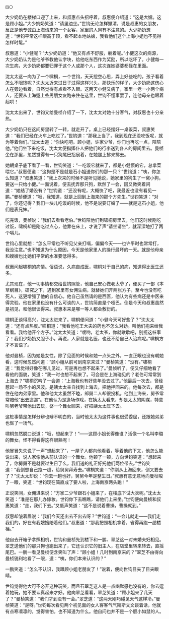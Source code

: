     四〇 

   大少奶奶在楼梯口迎了上来，和叔惠点头招呼着，叔惠便介绍道：“这是大嫂。这是顾小姐。”大少奶奶笑道：“请里边坐。”世钧无论怎样撇清，说是叔惠的女朋友，反正是他专诚由上海请来的一个女客，家里的人岂有不注意的。大少奶奶想道：“世钧平常这样眼高于顶，看不起本地姑娘，我看他们这个上海小姐也不见得怎样时髦。”

   叔惠道：“小健呢？”大少奶奶道：“他又有点不舒服，躺着呢。”小健这次的病源，大少奶奶认为是他爷爷教他认字块，给他吃东西作为奖励，所以吃坏了。小健每一次生病，大少奶奶都要归罪于这个人或那个人，这次连她婆婆都怪在里面。

   沈太太这一向为了一个啸桐，一个世钧，天天挖空心思，弄上好些吃的，孩子看着怎么不眼馋呢？沈太太近来过日子过得这样兴头，那快乐的样子，大少奶奶这伤心人在旁边看着，自然觉得有点看不入眼。这两天小健又病了，家里一老一小两个病人，还要从上海邀上些男朋女友跑来住在这里，世钧不懂事罢了，连他母亲也跟着起哄！

   沈太太出来了，世钧又给曼桢介绍了一下，沈太太对她十分客气，对叔惠也十分亲热。

   大少奶奶只在这间房里转了一转，就走开了。桌上已经摆好一桌饭菜，叔惠笑道：“我们已经在火车上吃过了。”世钧道：“那我上当了，我到现在还没吃饭呢，就为等着你们。”沈太太道：“你快吃吧。顾小姐，许家少爷，你们也再吃一点，陪陪他。”他们坐下来吃饭，沈太太便指挥仆人把他们的行李送到各人的房间里去。曼桢坐在那里，忽然觉得有一只狗尾巴招展着，在她腿上拂来拂去。

   她朝桌子底下看了一看，世钧笑道：“一吃饭它就来了，都是小健惯的它，总拿菜喂它。”叔惠便道：“这狗是不是就是石小姐送你们的那一只？”世钧道：“咦，你怎么知道？”叔惠笑道：“我上次来的时候不是听见她说，她家里的狗生了一窝小狗，要送一只给小健。”一面说着，便去抚弄那只狗，默然了一会，因又微笑着问道：“她结了婚没有？”世钧道：“还没有呢，大概快了吧，我最近也没有看见一鹏。”曼桢便道：“哦，我知道，就是上回到上海来的那个方先生。”世钧笑道：“对了，你还记得？我们一块儿吃饭的时候，他不是说要订婚了——就是这石小姐，他们是表兄妹。”

   吃完饭，曼桢说：“我们去看看老伯。”世钧陪他们到啸桐房里去，他们这时候刚吃过饭，啸桐却是刚吃过点心，他靠在床上，才说了声“请坐请坐”，就深深地打了两个嗝儿。

   世钧心里就想：“怎么平常也不听见父亲打嗝，偏偏今天——也许平时也常常打，我没注意。”也不知道为什么原因，今天是他家里人的操行最坏的一天。就是他母亲和嫂嫂也比她们平常的水准要低得多。

   叔惠问起啸桐的病情。俗语说，久病自成医，啸桐对于自己的病，知道得比医生还多。

   尤其现在，他一切事情都交给世钧照管，他自己安心做老太爷了，便买了一部《本草纲目》，研究之下，遇到家里有女佣生病，就替她们开两张方子，至今也没有吃死人，这更增强了他的自信心。他自己虽然请的是西医，他认为有些病还是中医来得灵验。他在家里也没有什么可谈的人，世钧简直是个哑巴。倒是今天和叔惠虽然是初见，和他很谈得来。叔惠本来是哪一等人都会敷衍的。

   啸桐正谈得高兴，沈太太进来了。啸桐便问道：“小健今天可好些了？”沈太太道：“还有点热度。”啸桐道：“我看他吃王大夫的药也不怎么对劲。叫他们抱来给我看看。我给他开个方子。”沈太太笑道：“嗳哟，老太爷，你就歇歇吧，别揽这桩事了！我们少奶奶又胆子小。再说，人家就是名医，也还不给自己人治病呢。”啸桐方才不言语了。

   他对曼桢，因为她是女性，除了见面的时候和她一点头之外，一直正眼也没有朝她看，这时候忽然问道：“顾小姐从前可到南京来过？”曼桢笑道：“没有。”啸桐道：“我觉得好像在哪儿见过，可是再也想不起来了。”曼帧听了，便又仔细地看了看他的面貌，笑道：“我一时也想不起来了。可会是在上海碰见的？老伯可常常到上海去？”啸桐沉吟了一会道：“上海我也有好些年没去过了。”他最后一次去，曾经惹起一场不小的风波。是姨太太亲自找到上海去，把他押回来的。他每次去，都是住在他内弟家里。他和他太太虽然不睦，郎舅二人却很投机。他到上海来，舅爷常常陪他“出去遛遛”。在他认为是逢场作戏，在姨太太看来，却是太太的阴谋，特意叫舅老爷带他出去玩，娶一个舞女回来，好把姨太太压下去。

   这桩事情是怎样分辩也辩不明白的，当时他太太为这件事也很受委屈，还跟她弟弟也怄了一场气。

   啸桐忽然脱口说道：“哦，想起来了！”——这顾小姐长得像谁？活像一个名叫李璐的舞女。怪不得看得这样眼熟呢！

   他冒冒失失说了一声“想起来了”，一屋子人都向他看着，等着他的下文，他怎么能说出来，说人家像他从前认识的一个舞女。他顿了一顿，方向世钧笑道：“想起来了，你舅舅不是就要过生日了么，我们送的礼正好托他们两位带去。”世钧笑道：“我倒想自己跑一趟，给舅舅拜寿去。”啸桐笑道：“你刚从上海回来，倒又要去了？”沈太太却说：“你去一趟也好，舅舅今年是整生日。”叔惠有意无意地向曼桢睃了一眼，笑道：“世钧现在简直成了要人啦，上海南京两头跑！”

   正说笑间，女佣进来说：“方家二少爷跟石小姐来了，在楼底下试大衣呢。”沈太太笑道：“准是在那儿办嫁妆。世钧你下去瞧瞧，请他们上来坐。”世钧便向曼桢和叔惠笑道：“走，我们下去。”又低声笑道：“这不是说着曹操，曹操就到。”

   叔惠却皱着眉说：“我们今天还出去不出去呀？”世钧道：“一会儿就走——我们走我们的，好在有我嫂嫂陪着他们。”叔惠道：“那我把照相机拿着，省得再跑一趟楼梯。”

   他自去开箱子拿照相机，世钧和曼桢先到楼下和一鹏、翠芝这一对未婚夫妇相见。翠芝送他们的那只狗也跑出来了，它还认识它的旧主人，在店堂里转来转去，直摇尾巴。一鹏一看见曼桢便含笑叫了声：“顾小姐！几时到南京来的？”翠芝不由得向曼桢锐利地看了一眼，道：“咦，你们本来认识的？”

   一鹏笑道：“怎么不认识，我跟顾小姐老朋友了！”说着，便向世钧目夹了目夹眼睛。

   世钧觉得他大可不必开这种玩笑，而且石翠芝这人是一点幽默感也没有的，你去逗着她玩，她不要认真起来才好。他向翠芝看看，翠芝笑道：“顾小姐来了几天了？”曼桢笑道：“我们才到没有一会。”翠芝道：“这两天刚巧碰见天气这样冷。”曼桢笑道：“是呀。”世钧每次看见两个初见面的女人客客气气斯斯文文谈着话，他就有点寒凛凛的，觉得害怕。也不知道为什么。他自问也并不是一个胆小如鼠的人。

